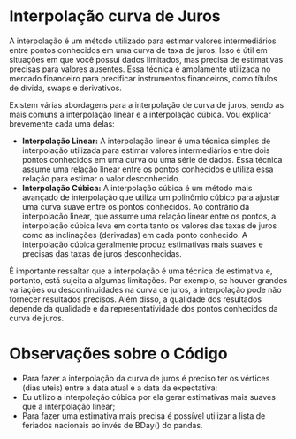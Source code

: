 # Interpolação curva de Juros

A interpolação é um método utilizado para estimar valores intermediários entre pontos conhecidos em uma curva de taxa de juros. Isso é útil em situações em que você possui dados limitados, mas precisa de estimativas precisas para valores ausentes. Essa técnica é amplamente utilizada no mercado financeiro para precificar instrumentos financeiros, como títulos de dívida, swaps e derivativos.

Existem várias abordagens para a interpolação de curva de juros, sendo as mais comuns a interpolação linear e a interpolação cúbica. Vou explicar brevemente cada uma delas:

* **Interpolação Linear:** A interpolação linear é uma técnica simples de interpolação utilizada para estimar valores intermediários entre dois pontos conhecidos em uma curva ou uma série de dados. Essa técnica assume uma relação linear entre os pontos conhecidos e utiliza essa relação para estimar o valor desconhecido.
* **Interpolação Cúbica:** A interpolação cúbica é um método mais avançado de interpolação que utiliza um polinômio cúbico para ajustar uma curva suave entre os pontos conhecidos. Ao contrário da interpolação linear, que assume uma relação linear entre os pontos, a interpolação cúbica leva em conta tanto os valores das taxas de juros como as inclinações (derivadas) em cada ponto conhecido. A interpolação cúbica geralmente produz estimativas mais suaves e precisas das taxas de juros desconhecidas.

É importante ressaltar que a interpolação é uma técnica de estimativa e, portanto, está sujeita a algumas limitações. Por exemplo, se houver grandes variações ou descontinuidades na curva de juros, a interpolação pode não fornecer resultados precisos. Além disso, a qualidade dos resultados depende da qualidade e da representatividade dos pontos conhecidos da curva de juros.

# Observações sobre o Código

* Para fazer a interpolação da curva de juros é preciso ter os vértices (dias uteis) entre a data atual e a data da expectativa;
* Eu utilizo a interpolação cúbica por ela gerar estimativas mais suaves que a interpolação linear;
* Para fazer uma estimativa mais precisa é possível utilizar a lista de feriados nacionais ao invés de BDay() do pandas.
